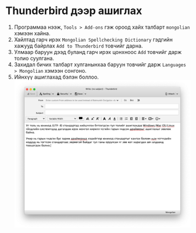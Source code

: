# Thunderbird дээр ашиглах
1. Программаа нээж, `Tools > Add-ons` гэж ороод хайх талбарт `mongolian` хэмээн хайна.
1. Хайлтад гарч ирэх `Mongolian Spellchecking Dictionary` гэдгийн хажууд байрлах `Add to Thunderbird` товчийг дарна.
1. Улмаар баруун дээд буланд гарч ирэх цонхноос `Add` товчийг дарж толио суулгана.
1. Захидал бичих талбарт хулганынхаа баруун товчийг дарж `Languages > Mongolian` хэмээн сонгоно.
1. Ийнхүү ашиглахад бэлэн боллоо.
![thunderbird](images/thunderbird.png)
